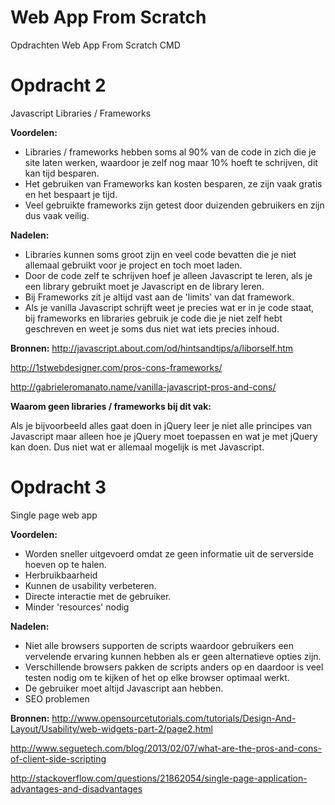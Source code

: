 # Web App From Scratch

Opdrachten Web App From Scratch CMD

# Opdracht 2

Javascript Libraries / Frameworks

**Voordelen:**
- Libraries / frameworks hebben soms al 90% van de code in zich die je site laten werken, waardoor je zelf nog maar 10% hoeft te schrijven, dit kan tijd besparen.
- Het gebruiken van Frameworks kan kosten besparen, ze zijn vaak gratis en het bespaart je tijd.
- Veel gebruikte frameworks zijn getest door duizenden gebruikers en zijn dus vaak veilig.

**Nadelen:**
- Libraries kunnen soms groot zijn en veel code bevatten die je niet allemaal gebruikt voor je project en toch moet laden.
- Door de code zelf te schrijven hoef je alleen Javascript te leren, als je een library gebruikt moet je Javascript en de library leren.
- Bij Frameworks zit je altijd vast aan de 'limits' van dat framework.
- Als je vanilla Javascript schrijft weet je precies wat er in je code staat, bij frameworks en libraries gebruik je code die je niet zelf hebt geschreven en weet je soms dus niet wat iets precies inhoud.


**Bronnen:**
http://javascript.about.com/od/hintsandtips/a/liborself.htm

http://1stwebdesigner.com/pros-cons-frameworks/

http://gabrieleromanato.name/vanilla-javascript-pros-and-cons/


**Waarom geen libraries / frameworks bij dit vak:**

Als je bijvoorbeeld alles gaat doen in jQuery leer je niet alle principes van Javascript maar alleen hoe je jQuery moet toepassen en wat je met jQuery kan doen. Dus niet wat er allemaal mogelijk is met Javascript.


# Opdracht 3

Single page web app

**Voordelen:**
- Worden sneller uitgevoerd omdat ze geen informatie uit de serverside hoeven op te halen.
- Herbruikbaarheid
- Kunnen de usability verbeteren.
- Directe interactie met de gebruiker.
- Minder 'resources' nodig

**Nadelen:**
- Niet alle browsers supporten de scripts waardoor gebruikers een vervelende ervaring kunnen hebben als er geen alternatieve opties zijn.
- Verschillende browsers pakken de scripts anders op en daardoor is veel testen nodig om te kijken of het op elke browser optimaal werkt.
- De gebruiker moet altijd Javascript aan hebben.
- SEO problemen

**Bronnen:**
http://www.opensourcetutorials.com/tutorials/Design-And-Layout/Usability/web-widgets-part-2/page2.html

http://www.seguetech.com/blog/2013/02/07/what-are-the-pros-and-cons-of-client-side-scripting

http://stackoverflow.com/questions/21862054/single-page-application-advantages-and-disadvantages
